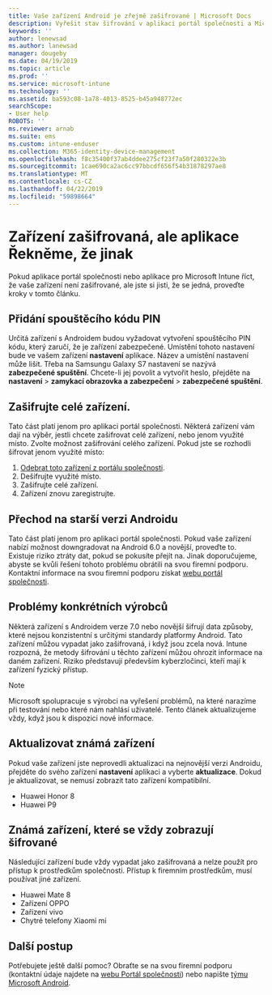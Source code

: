 ```yaml
---
title: Vaše zařízení Android je zřejmě zašifrované | Microsoft Docs
description: Vyřešit stav šifrování v aplikaci portál společnosti a Microsoft Intune
keywords: ''
author: lenewsad
ms.author: lanewsad
manager: dougeby
ms.date: 04/19/2019
ms.topic: article
ms.prod: ''
ms.service: microsoft-intune
ms.technology: ''
ms.assetid: ba593c08-1a78-4013-8525-b45a948772ec
searchScope:
- User help
ROBOTS: ''
ms.reviewer: arnab
ms.suite: ems
ms.custom: intune-enduser
ms.collection: M365-identity-device-management
ms.openlocfilehash: f8c35400f37ab4ddee275cf23f7a50f280322e3b
ms.sourcegitcommit: 1cae690ca2ac6cc97bbcdf656f54b31878297ae8
ms.translationtype: MT
ms.contentlocale: cs-CZ
ms.lasthandoff: 04/22/2019
ms.locfileid: "59898664"
---
```

# <a name="device-encrypted-but-apps-say-otherwise"></a>Zařízení zašifrovaná, ale aplikace Řekněme, že jinak

Pokud aplikace portál společnosti nebo aplikace pro Microsoft Intune říct, že vaše zařízení není zašifrované, ale jste si jisti, že se jedná, proveďte kroky v tomto článku.  

## <a name="add-a-startup-pin"></a>Přidání spouštěcího kódu PIN

Určitá zařízení s Androidem budou vyžadovat vytvoření spouštěcího PIN kódu, který zaručí, že je zařízení zabezpečené. Umístění tohoto nastavení bude ve vašem zařízení **nastavení** aplikace. Název a umístění nastavení může lišit. Třeba na Samsungu Galaxy S7 nastavení se nazývá **zabezpečené spuštění**. Chcete-li jej povolit a vytvořit heslo, přejděte na **nastavení** > **zamykací obrazovka a zabezpečení** > **zabezpečené spuštění**.  

## <a name="encrypt-the-entire-device"></a>Zašifrujte celé zařízení.

Tato část platí jenom pro aplikaci portál společnosti. Některá zařízení vám dají na výběr, jestli chcete zašifrovat celé zařízení, nebo jenom využité místo. Zvolte možnost zašifrování celého zařízení. Pokud jste se rozhodli šifrovat jenom využité místo:

1. [Odebrat toto zařízení z portálu společnosti](unenroll-your-device-from-intune-android.md).
2. Dešifrujte využité místo.  
3. Zašifrujte celé zařízení.  
4. Zařízení znovu zaregistrujte.  

## <a name="downgrade-your-version-of-android"></a>Přechod na starší verzi Androidu

Tato část platí jenom pro aplikaci portál společnosti. Pokud vaše zařízení nabízí možnost downgradovat na Android 6.0 a novější, proveďte to. Existuje riziko ztráty dat, pokud se pokusíte přejít na. Jinak doporučujeme, abyste se kvůli řešení tohoto problému obrátili na svou firemní podporu. Kontaktní informace na svou firemní podporu získat [webu portál společnosti](https://go.microsoft.com/fwlink/?linkid=2010980).  

## <a name="specific-manufacturer-issues"></a>Problémy konkrétních výrobců

Některá zařízení s Androidem verze 7.0 nebo novější šifrují data způsoby, které nejsou konzistentní s určitými standardy platformy Android. Tato zařízení můžou vypadat jako zašifrovaná, i když jsou zcela nová. Intune rozpozná, že metody šifrování u těchto zařízení můžou ohrozit informace na daném zařízení. Riziko představují především kyberzločinci, kteří mají k zařízení fyzický přístup.

> [!Note]
> Microsoft spolupracuje s výrobci na vyřešení problémů, na které narazíme při testování nebo které nám nahlásí uživatelé. Tento článek aktualizujeme vždy, když jsou k dispozici nové informace. 

## <a name="update-known-devices"></a>Aktualizovat známá zařízení   

Pokud vaše zařízení jste neprovedli aktualizaci na nejnovější verzi Androidu, přejděte do svého zařízení **nastavení** aplikaci a vyberte **aktualizace**. Dokud je aktualizovat, se nemusí zobrazit tato zařízení kompatibilní.  

- Huawei Honor 8
- Huawei P9

## <a name="known-devices-that-always-appear-encrypted"></a>Známá zařízení, které se vždy zobrazují šifrované  
Následující zařízení bude vždy vypadat jako zašifrovaná a nelze použít pro přístup k prostředkům společnosti. Přístup k firemním prostředkům, musí používat jiné zařízení.  

- Huawei Mate 8
- Zařízení OPPO
- Zařízení vivo
- Chytré telefony Xiaomi mi  

## <a name="next-steps"></a>Další postup   
Potřebujete ještě další pomoc? Obraťte se na svou firemní podporu (kontaktní údaje najdete na [webu Portál společnosti](https://go.microsoft.com/fwlink/?linkid=2010980)) nebo napište <a href="mailto:wintunedroidfbk@microsoft.com?subject=I'm having trouble with enrolling my Android device&body=Describe the issue you're experiencing here.">týmu Microsoft Android</a>.  